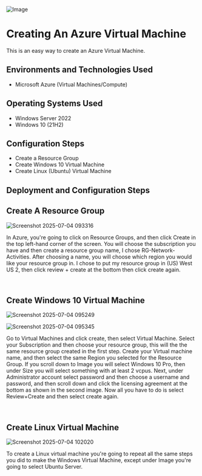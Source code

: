 <p align="center">

  ![Image](https://github.com/user-attachments/assets/0410bf4c-77ae-4ee1-8132-5eb90b36fe10)
</p>

<h1>Creating An Azure Virtual Machine</h1>
This is an easy way to create an Azure Virtual Machine.<br />






<h2>Environments and Technologies Used</h2>

- Microsoft Azure (Virtual Machines/Compute)


<h2>Operating Systems Used </h2>

- Windows Server 2022
- Windows 10 (21H2)

<h2>Configuration Steps</h2>

- Create a Resource Group 
- Create Windows 10 Virtual Machine  
- Create Linux (Ubuntu) Virtual Machine


<h2>Deployment and Configuration Steps</h2>

<h2>Create A Resource Group </h2>
<p>

![Screenshot 2025-07-04 093316](https://github.com/user-attachments/assets/3111e48e-cd8f-4186-996b-646967f6320e)

<p>
In Azure, you're going to click on Resource Groups, and then click Create in the top left-hand corner of the screen.  You will choose the subscription you have and then create a resource group name, I chose RG-Network-Activities. After choosing a name, you will choose which region you would like your resource group in. I chose to put my resource group in (US) West US 2, then click review + create at the bottom then click create again.      
</p>
<br />
<h2>Create Windows 10 Virtual Machine </h2>
<p>

  ![Screenshot 2025-07-04 095249](https://github.com/user-attachments/assets/2146eb6b-76bd-4569-8c9a-7695c4f58b5b)

</p>


![Screenshot 2025-07-04 095345](https://github.com/user-attachments/assets/0e47948d-e987-40ed-a773-3fe3868f226b)


<p>
Go to Virtual Machines and click create, then select Virtual Machine. Select your Subscription  and then choose your resource group, this will the the same resource group created in the first step.  Create your Virtual machine name, and then select the same Region you selected for the Resource Group.  If you scroll down to Image you will select Windows 10 Pro, then under Size you will select something with at least 2 vcpus. Next, under Administrator account select password and then choose a username and password, and then scroll down and click the licensing agreement at the bottom as shown in the second image. Now all you have to do is select Review+Create and then select create again.           
</p>
<br />
<h2>Create Linux Virtual Machine </h2>
<p>

  ![Screenshot 2025-07-04 102020](https://github.com/user-attachments/assets/0a5ac4bf-3a12-4f50-aa80-75f85832c13f)

  

</p>
<p>
To create a Linux virtual machine you're going to repeat all the same steps you did to make the Windows Virtual Machine, except under Image you're going to select Ubuntu Server.  
</p>
<br />

